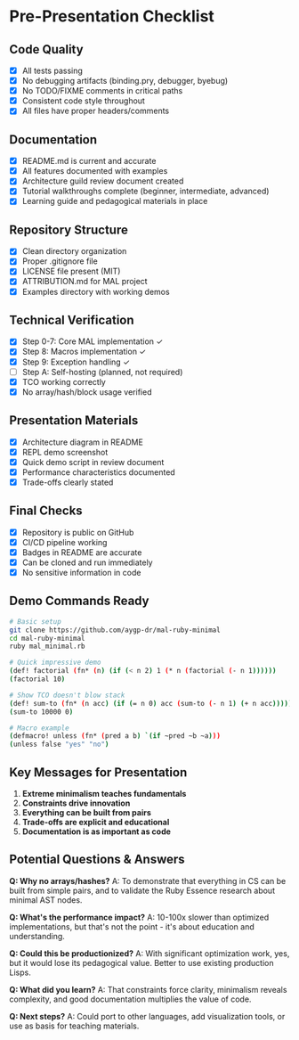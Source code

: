 # Pre-Presentation Checklist

## Code Quality
- [x] All tests passing
- [x] No debugging artifacts (binding.pry, debugger, byebug)
- [x] No TODO/FIXME comments in critical paths
- [x] Consistent code style throughout
- [x] All files have proper headers/comments

## Documentation
- [x] README.md is current and accurate
- [x] All features documented with examples
- [x] Architecture guild review document created
- [x] Tutorial walkthroughs complete (beginner, intermediate, advanced)
- [x] Learning guide and pedagogical materials in place

## Repository Structure
- [x] Clean directory organization
- [x] Proper .gitignore file
- [x] LICENSE file present (MIT)
- [x] ATTRIBUTION.md for MAL project
- [x] Examples directory with working demos

## Technical Verification
- [x] Step 0-7: Core MAL implementation ✓
- [x] Step 8: Macros implementation ✓
- [x] Step 9: Exception handling ✓
- [ ] Step A: Self-hosting (planned, not required)
- [x] TCO working correctly
- [x] No array/hash/block usage verified

## Presentation Materials
- [x] Architecture diagram in README
- [x] REPL demo screenshot
- [x] Quick demo script in review document
- [x] Performance characteristics documented
- [x] Trade-offs clearly stated

## Final Checks
- [x] Repository is public on GitHub
- [x] CI/CD pipeline working
- [x] Badges in README are accurate
- [x] Can be cloned and run immediately
- [x] No sensitive information in code

## Demo Commands Ready
```bash
# Basic setup
git clone https://github.com/aygp-dr/mal-ruby-minimal
cd mal-ruby-minimal
ruby mal_minimal.rb

# Quick impressive demo
(def! factorial (fn* (n) (if (< n 2) 1 (* n (factorial (- n 1))))))
(factorial 10)

# Show TCO doesn't blow stack
(def! sum-to (fn* (n acc) (if (= n 0) acc (sum-to (- n 1) (+ n acc)))))
(sum-to 10000 0)

# Macro example
(defmacro! unless (fn* (pred a b) `(if ~pred ~b ~a)))
(unless false "yes" "no")
```

## Key Messages for Presentation
1. **Extreme minimalism teaches fundamentals**
2. **Constraints drive innovation**
3. **Everything can be built from pairs**
4. **Trade-offs are explicit and educational**
5. **Documentation is as important as code**

## Potential Questions & Answers

**Q: Why no arrays/hashes?**
A: To demonstrate that everything in CS can be built from simple pairs, and to validate the Ruby Essence research about minimal AST nodes.

**Q: What's the performance impact?**
A: 10-100x slower than optimized implementations, but that's not the point - it's about education and understanding.

**Q: Could this be productionized?**
A: With significant optimization work, yes, but it would lose its pedagogical value. Better to use existing production Lisps.

**Q: What did you learn?**
A: That constraints force clarity, minimalism reveals complexity, and good documentation multiplies the value of code.

**Q: Next steps?**
A: Could port to other languages, add visualization tools, or use as basis for teaching materials.